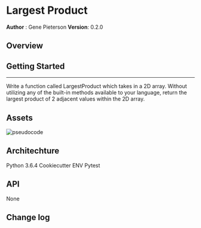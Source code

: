 # Largest Product
**Author** : Gene Pieterson
**Version**: 0.2.0

## Overview



## Getting Started
---------------
Write a function called LargestProduct which takes in a 2D array. Without utilizing any of the built-in methods available to your language, return the largest product of 2 adjacent values within the 2D array.

## Assets
![pseudocode](../../assets/largest-product.jpg)



## Architechture
Python 3.6.4
Cookiecutter
ENV
Pytest


## API
None

## Change log